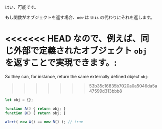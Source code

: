 はい、可能です。

もし関数がオブジェクトを返す場合、`new` は `this` の代わりにそれを返します。

<<<<<<< HEAD
なので、例えば、同じ外部で定義されたオブジェクト `obj` を返すことで実現できます。:
=======
So they can, for instance, return the same externally defined object `obj`:
>>>>>>> 53b35c16835b7020a0a5046da5a47599d313bbb8

```js run no-beautify
let obj = {};

function A() { return obj; }
function B() { return obj; }

alert( new A() == new B() ); // true
```
